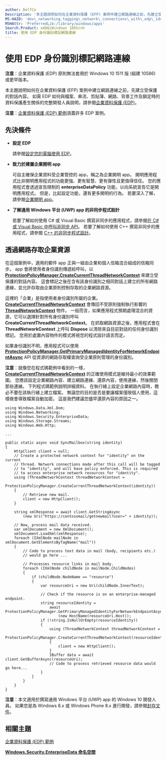 ```yaml
---
author: DelfCo
Description: '本主題說明如何在企業資料保護 (EFP) 案例中建立網路連線之前，先建立受保護的對話內容。'
MS-HAID: 'dev\_networking.tagging\_network\_connections\_with\_edp\_identity'
MSHAttr: 'PreferredLib:/library/windows/apps'
Search.Product: eADQiWindows 10XVcnh
title: 使用 EDP 身份識別標記網路連線
---
```


# 使用 EDP 身份識別標記網路連線

__注意__：企業資料保護 (EDP) 原則無法套用於 Windows 10 1511 版 (組建 10586) 或更早版本。

本主題說明如何在企業資料保護 (EFP) 案例中建立網路連線之前，先建立受保護的對話內容。 如需 EDP 如何與檔案、串流、剪貼簿、網路、背景工作及鎖定時的資料保護產生關係的完整開發人員說明，請參閱[企業資料保護 (EDP)](../enterprise/edp-hub.md)。

**注意**：[企業資料保護 (EDP) 範例](http://go.microsoft.com/fwlink/p/?LinkId=620031&clcid=0x409)涵蓋許多 EDP 案例。



## 先決條件


-   **設定 EDP**

    請參閱[設定您的電腦使用 EDP](../enterprise/edp-hub.md#set-up-your-computer-for-EDP)。

-   **致力於建置企業開明 app**

    可自主確保企業資料受企業管控的 app，稱之為企業開明 app。 開明應用程式比非開明應用程式的功能更強、更有智慧、更有彈性且更值得信任。 您的應用程式會透過宣告限制的 **enterpriseDataPolicy** 功能，以向系統宣告它是開明應用程式。 但是，比起設定功能，還有更多開明的行為。 若要深入了解，請參閱[企業開明 app](../enterprise/edp-hub.md#enterprise-enlightened-apps)。

-   **了解通用 Windows 平台 (UWP) app 的非同步程式設計**

    若要了解如何使用 C# 或 Visual Basic 撰寫非同步的應用程式，請參閱[在 C# 或 Visual Basic 中呼叫非同步 API](https://msdn.microsoft.com/library/windows/apps/mt187337)。 若要了解如何使用 C++ 撰寫非同步的應用程式，請參閱 [C++ 的非同步程式設計](https://msdn.microsoft.com/library/windows/apps/mt187334)。

## 透過網路存取企業資源


在這個案例中，適用的郵件 app 正與一組由企業和個人信箱混合組成的信箱同步。 app 會將使用者身份識別傳遞給呼叫，以 [**ProtectionPolicyManager.CreateCurrentThreadNetworkContext**](https://msdn.microsoft.com/library/windows/apps/dn706025) 來建立受保護的對話內容。 這會標記之後在含有該身份識別之相同對話上建立的所有網路連線，並允許存取由企業原則控制存取的企業網路資源。

這裡的「企業」是指使用者身份識別所屬的企業。 [
            **CreateCurrentThreadNetworkContext**](https://msdn.microsoft.com/library/windows/apps/dn706025) 會傳回不受原則強制執行影響的 [**ThreadNetworkContext**](https://msdn.microsoft.com/library/windows/apps/dn706029) 物件。 一般而言，如果應用程式預期處理混合的資源，它可以選擇針對所有身份識別呼叫 **CreateCurrentThreadNetworkContext**。 在抓取網路資源之後，應用程式會在 **ThreadNetworkContext** 上呼叫 **Dispose** 以清除來自目前對話的任何身份識別標記。 您用於處置內容物件的模式將視您的程式設計語言而定。

如果身份識別不明，應用程式可以使用 [**ProtectionPolicyManager.GetPrimaryManagedIdentityForNetworkEndpointAsync**](https://msdn.microsoft.com/library/windows/apps/dn706027) API 從資源的網路存取權查詢受企業原則管理的身份識別。

**注意**：就像您在程式碼範例中看到的一樣，[**CreateCurrentThreadNetworkContext**](https://msdn.microsoft.com/library/windows/apps/dn706025) 的正確使用模式是維持最小的效果範圍。 您應該設定企業網路內容、建立網路連線、還原內容，使用連線，然後關閉那些連線。 下列程式碼範例說明詳細資料。 在執行緒上設定企業網路內容時，務必不要在該執行緒上建立檔案。 無論您的目的是否是要讓檔案僅限個人使用，這樣做會導致檔案自動加密。 這是我們建議您儘早還原內容的原因之一。



```CSharp
using Windows.Data.Xml.Dom;
using Windows.Networking;
using Windows.Security.EnterpriseData;
using Windows.Storage.Streams;
using Windows.Web.Http;

...

public static async void SyncMailbox(string identity)
{
    HttpClient client = null;
    // Create a protected network context for "identity" on the current
    // thread. Network connections made after this call will be tagged
    // to "identity", and will have policy enforced. This is required
    // to access enterprise network resources for "identity".
    using (ThreadNetworkContext threadNetworkContext = 
        ProtectionPolicyManager.CreateCurrentThreadNetworkContext(identity))
    {
        // Retrieve new mail.
        client = new HttpClient();
    }

    string xmlResponse = await client.GetStringAsync
        (new Uri("https://contosomail/getnewmail?user=" + identity));

    // Now, process mail data received.
    var xmlDocument = new XmlDocument();
    xmlDocument.LoadXml(xmlResponse);
    foreach (IXmlNode mailNode in xmlDocument.GetElementsByTagName("mail"))
    {
        // Code to process text data in mail (body, recipients etc.)
        // would go here ...

        // Processes resource links in mail body.
        foreach (IXmlNode childNode in mailNode.ChildNodes)
        {
            if (childNode.NodeName == "resource")
            {
                var resourceUri = new Uri(childNode.InnerText);

                // Check if the resource is on an enterprise-managed endpoint.
                string resourceIdentity =
                    await ProtectionPolicyManager.GetPrimaryManagedIdentityForNetworkEndpointAsync
                        (new HostName(resourceUri.Host));
                if (!string.IsNullOrEmpty(resourceIdentity))
                {
                    using (ThreadNetworkContext threadNetworkContext =
                        ProtectionPolicyManager.CreateCurrentThreadNetworkContext(resourceIdentity))
                    {
                        client = new HttpClient();
                    }
                    IBuffer data = await client.GetBufferAsync(resourceUri);
                    // Code to process retrieved resource data would go here...
                }
            }
        }
    }
}
```

**注意**：本文適用於撰寫通用 Windows 平台 (UWP) app 的 Windows 10 開發人員。 如果您是為 Windows 8.x 或 Windows Phone 8.x 進行開發，請參閱[封存文件](http://go.microsoft.com/fwlink/p/?linkid=619132)。



## 相關主題


[企業資料保護 (EDP) 範例](http://go.microsoft.com/fwlink/p/?LinkId=620031&clcid=0x409)

[**Windows.Security.EnterpriseData 命名空間**](https://msdn.microsoft.com/library/windows/apps/dn279153)

 

 





<!--HONumber=May16_HO2-->


